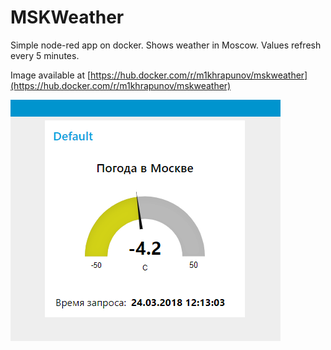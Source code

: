 # MSKWeather #

Simple node-red app on docker. Shows weather in Moscow. Values refresh every 5 minutes.  

Image available at [https://hub.docker.com/r/m1khrapunov/mskweather](https://hub.docker.com/r/m1khrapunov/mskweather)

![](screen.png)